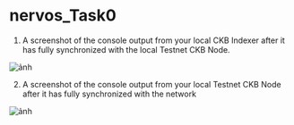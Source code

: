 # nervos_Task0

1. A screenshot of the console output from your local CKB Indexer after it has fully synchronized with the local Testnet CKB Node.

![ảnh](https://user-images.githubusercontent.com/88677251/128748687-2c605ce6-f7ef-4b81-b9e3-530813d66eed.png)

2. A screenshot of the console output from your local Testnet CKB Node after it has fully synchronized with the network

![ảnh](https://user-images.githubusercontent.com/88677251/128748736-20e26f82-149f-4f01-a2f5-038f2c19ba47.png)

